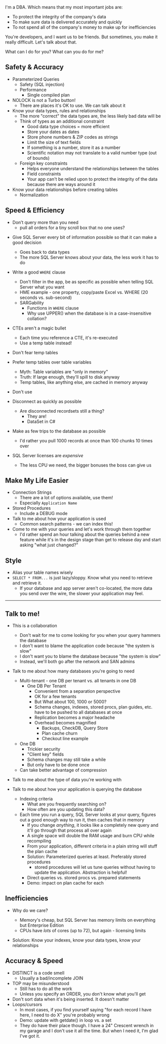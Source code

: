 I'm a DBA. Which means that my most important jobs are:

 * To protect the integrity of the company's data
 * To make sure data is delivered accurately and quickly
 * To not spend all of the company's money to make up for inefficiencies
 
You're developers, and I want us to be friends. But sometimes, you make it really difficult. Let's talk about that.

What can I do for you?
What can you do for me?

## Safety & Accuracy
* Parameterized Queries
  * Safety (SQL injection)
  * Performance
    * Single compiled plan
* NOLOCK is not a Turbo button!
  * There are places it's OK to use. We can talk about it
* Know your data types, rules and relationships
  * The more "correct" the data types are, the less likely bad data will be
  * Think of types as an additional constraint
    * Good data type choices = more efficient
    * Store your dates as dates
    * Store phone numbers & ZIP codes as strings
    * Limit the size of text fields
    * If something is a number, store it as a number
     * Scientific notation may not translate to a valid number type (out of bounds)
  * Foreign key constraints
     * Helps everyone understand the relationships between the tables
     * Field constraints
     * Your app can't be relied upon to protect the integrity of the data because there are ways around it
* Know your data relationships before creating tables
  * Normalization

## Speed & Efficiency
- Don’t query more than you need 
	- pull all orders for a tiny scroll box that no one uses?
* Give SQL Server every bit of information possible so that it can make a good decision
  * Goes back to data types
  * The more SQL Server knows about your data, the less work it has to do
* Write a good `WHERE` clause
   * Don't filter in the app, be as specific as possible when telling SQL Server what you want
   * HME example - one property, copy/paste Excel vs. WHERE (20 seconds vs. sub-second)
   * SARGability
     * Functions in `WHERE` clause
     * Why use UPPER() when the database is in a case-insensitive collation?

* CTEs aren't a magic bullet
  * Each time you reference a CTE, it's re-executed
  * Use a temp table instead!
* Don't fear temp tables
* Prefer temp tables over table variables
  * Myth: Table variables are "only in memory"
  * Truth: If large enough, they'll spill to disk anyway
  * Temp tables, like anything else, are cached in memory anyway
* Don't use
* Disconnect as quickly as possible
  * Are disconnected recordsets still a thing?
     * They are!
     * DataSet in C#
* Make as few trips to the database as possible
  * I'd rather you pull 1000 records at once than 100 chunks 10 times over
* SQL Server licenses are *expensive*
  * The less CPU we need, the bigger bonuses the boss can give us

## Make My Life Easier
* Connection Strings
  * There are a lot of options available, use them!
  * Especially `Application Name`
* Stored Procedures
  * Include a DEBUG mode
* Talk to me about how your application is used
  * Common search patterns - we can index this!
* Come to me with your queries and let's work through them together
  * I'd rather spend an hour talking about the queries behind a new feature while it's in the design stage than get to release day and start asking "what just changed?"


## Style
 * Alias your table names wisely
 * `SELECT * FROM...` is just lazy/sloppy. Know what you need to retrieve and retrieve it.
   * If your database and app server aren't co-located, the more data you send over the wire, the slower your application may feel.

---

## Talk to me!

 * This is a collaboration
   * Don't wait for me to come looking for you when your query hammers the database
   * I don't want to blame the application code because "the system is slow"
   * I don't want you to blame the database because "the system is slow"
   * Instead, we'll both go after the network and SAN admins
 * Talk to me about how many databases you're going to need
   * Multi-tenant - one DB per tenant vs. all tenants in one DB
     * One DB Per Tenant
       * Convenient from a separation perspective
       * OK for a few tenants
       * But What about 100, 1000 or 5000?
       * Schema changes, indexes, stored procs, plan guides, etc. have to be pushed to all databases at once
       * Replication becomes a major headache
       * Overhead becomes magnified
          * Backups, CheckDB, Query Store
          * Plan cache churn
          * Checkout line example
   * One DB
     * Trickier security
     * "Client key" fields
     * Schema changes may still take a while
      * But only have to be done once
    * Can take better advantage of compression
  * Talk to me about the type of data you're working with

 * Talk to me about how your application is querying the database
   * Indexing criteria
     * What are you frequently searching on?
     * How often are you updating this data?
   * Each time you run a query, SQL Server looks at your query, figures out a good enough way to run it, then caches that in memory
     * If you change *anything*, it looks like a completely new query and it'll go through that process all over again
     * A single space will double the RAM usage and burn CPU while recompiling
     * From your application, different criteria in a plain string will stuff the plan cache
     * Solution: Parameterized queries at least. Preferably stored procedures
       * stored procedures will let us tune queries without having to update the application. Abstraction is helpful!
     * Direct queries vs. stored procs vs. prepared statements
     * Demo: impact on plan cache for each

## Inefficiencies

 * Why do we care?
   * Memory's cheap, but SQL Server has memory limits on everything but Enterprise Edition
   * CPUs have *lots* of cores (up to 72), but again - licensing limits

 * Solution: Know your indexes, know your data types, know your relationships

## Accuracy & Speed
 * DISTINCT is a code smell
   * Usually a bad/incomplete JOIN
 * TOP may be misunderstood
   * Still has to do all the work
   * Unless you specify an ORDER, you don't know what you'll get
 * Don't sort data when it's being inserted. It doesn't matter
 * Loops/cursors
   * In most cases, if you find yourself saying "for each record I have here, I need to do X" you're probably wrong
   * Demo: update with getdate() in loop vs. a set
   * They do have their place though. I have a 24" Crescent wrench in my garage and I don't use it all the time. But when I need it, I'm glad I've got it.
